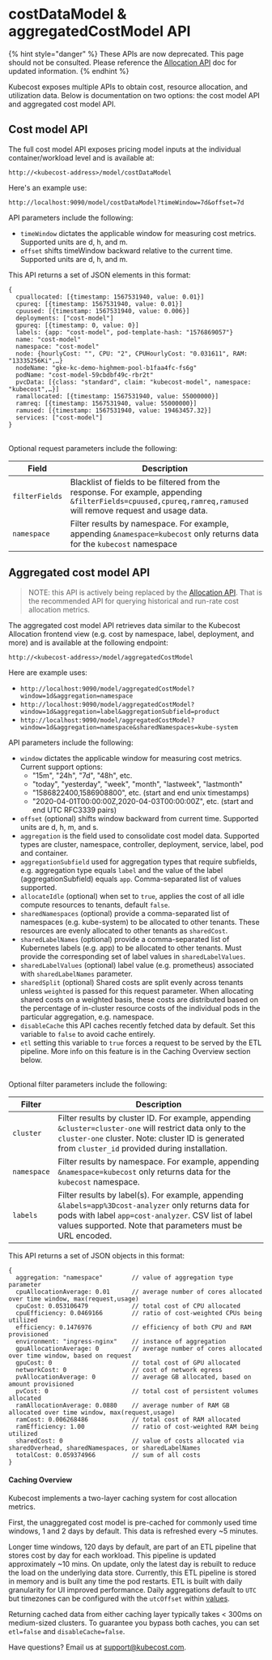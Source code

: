# costDataModel & aggregatedCostModel API

{% hint style="danger" %}
These APIs are now deprecated. This page should not be consulted. Please reference the [Allocation API](/apis/apis-overview/api-allocation.md) doc for updated information.
{% endhint %}

Kubecost exposes multiple APIs to obtain cost, resource allocation, and utilization data. Below is documentation on two options: the cost model API and aggregated cost model API.

## Cost model API

The full cost model API exposes pricing model inputs at the individual container/workload level and is available at:

`http://<kubecost-address>/model/costDataModel`

Here's an example use:

`http://localhost:9090/model/costDataModel?timeWindow=7d&offset=7d`

API parameters include the following:

* `timeWindow` dictates the applicable window for measuring cost metrics. Supported units are d, h, and m.
* `offset` shifts timeWindow backward relative to the current time. Supported units are d, h, and m.

This API returns a set of JSON elements in this format:

```
{
  cpuallocated: [{timestamp: 1567531940, value: 0.01}]
  cpureq: [{timestamp: 1567531940, value: 0.01}]
  cpuused: [{timestamp: 1567531940, value: 0.006}]
  deployments: ["cost-model"]
  gpureq: [{timestamp: 0, value: 0}]
  labels: {app: "cost-model", pod-template-hash: "1576869057"}
  name: "cost-model"
  namespace: "cost-model"
  node: {hourlyCost: "", CPU: "2", CPUHourlyCost: "0.031611", RAM: "13335256Ki",…}
  nodeName: "gke-kc-demo-highmem-pool-b1faa4fc-fs6g"
  podName: "cost-model-59cbdbf49c-rbr2t"
  pvcData: [{class: "standard", claim: "kubecost-model", namespace: "kubecost",…}]
  ramallocated: [{timestamp: 1567531940, value: 55000000}]
  ramreq: [{timestamp: 1567531940, value: 55000000}]
  ramused: [{timestamp: 1567531940, value: 19463457.32}]
  services: ["cost-model"]
}
```

\
Optional request parameters include the following:

| Field          | Description                                                                                                                                                    |
| -------------- | -------------------------------------------------------------------------------------------------------------------------------------------------------------- |
| `filterFields` | Blacklist of fields to be filtered from the response. For example, appending `&filterFields=cpuused,cpureq,ramreq,ramused` will remove request and usage data. |
| `namespace`    | Filter results by namespace. For example, appending `&namespace=kubecost` only returns data for the `kubecost` namespace                                       |

## Aggregated cost model API

> NOTE: this API is actively being replaced by the [Allocation API](/apis/apis-overview/api-allocation.md). That is the recommended API for querying historical and run-rate cost allocation metrics.

The aggregated cost model API retrieves data similar to the Kubecost Allocation frontend view (e.g. cost by namespace, label, deployment, and more) and is available at the following endpoint:

`http://<kubecost-address>/model/aggregatedCostModel`

Here are example uses:

* `http://localhost:9090/model/aggregatedCostModel?window=1d&aggregation=namespace`
* `http://localhost:9090/model/aggregatedCostModel?window=1d&aggregation=label&aggregationSubfield=product`
* `http://localhost:9090/model/aggregatedCostModel?window=1d&aggregation=namespace&sharedNamespaces=kube-system`

API parameters include the following:

* `window` dictates the applicable window for measuring cost metrics. Current support options:
  * "15m", "24h", "7d", "48h", etc.
  * "today", "yesterday", "week", "month", "lastweek", "lastmonth"
  * "1586822400,1586908800", etc. (start and end unix timestamps)
  * "2020-04-01T00:00:00Z,2020-04-03T00:00:00Z", etc. (start and end UTC RFC3339 pairs)
* `offset` (optional) shifts window backward from current time. Supported units are d, h, m, and s.
* `aggregation` is the field used to consolidate cost model data. Supported types are cluster, namespace, controller, deployment, service, label, pod and container.
* `aggregationSubfield` used for aggregation types that require subfields, e.g. aggregation type equals `label` and the value of the label (aggregationSubfield) equals `app`. Comma-separated list of values supported.
* `allocateIdle` (optional) when set to `true`, applies the cost of all idle compute resources to tenants, default `false`.
* `sharedNamespaces` (optional) provide a comma-separated list of namespaces (e.g. kube-system) to be allocated to other tenants. These resources are evenly allocated to other tenants as `sharedCost`.
* `sharedLabelNames` (optional) provide a comma-separated list of Kubernetes labels (e.g. app) to be allocated to other tenants. Must provide the corresponding set of label values in `sharedLabelValues`.
* `sharedLabelValues` (optional) label value (e.g. prometheus) associated with `sharedLabelNames` parameter.
* `sharedSplit` (optional) Shared costs are split evenly across tenants unless `weighted` is passed for this request parameter. When allocating shared costs on a weighted basis, these costs are distributed based on the percentage of in-cluster resource costs of the individual pods in the particular aggregation, e.g. namespace.
* `disableCache` this API caches recently fetched data by default. Set this variable to `false` to avoid cache entirely.
* `etl` setting this variable to `true` forces a request to be served by the ETL pipeline. More info on this feature is in the Caching Overview section below.

\
Optional filter parameters include the following:

| Filter      | Description                                                                                                                                                                                                               |
| ----------- | ------------------------------------------------------------------------------------------------------------------------------------------------------------------------------------------------------------------------- |
| `cluster`   | Filter results by cluster ID. For example, appending `&cluster=cluster-one` will restrict data only to the `cluster-one` cluster. Note: cluster ID is generated from `cluster_id` provided during installation.           |
| `namespace` | Filter results by namespace. For example, appending `&namespace=kubecost` only returns data for the `kubecost` namespace.                                                                                                 |
| `labels`    | Filter results by label(s). For example, appending `&labels=app%3Dcost-analyzer` only returns data for pods with label `app=cost-analyzer`. CSV list of label values supported. Note that parameters must be URL encoded. |

This API returns a set of JSON objects in this format:

```
{
  aggregation: "namespace"        // value of aggregation type parameter
  cpuAllocationAverage: 0.01      // average number of cores allocated over time window, max(request,usage)
  cpuCost: 0.053106479            // total cost of CPU allocated
  cpuEfficiency: 0.0469166        // ratio of cost-weighted CPUs being utilized
  efficiency: 0.1476976           // efficiency of both CPU and RAM provisioned
  environment: "ingress-nginx"    // instance of aggregation 
  gpuAllocationAverage: 0         // average number of cores allocated over time window, based on request
  gpuCost: 0                      // total cost of GPU allocated
  networkCost: 0                  // cost of network egress
  pvAllocationAverage: 0          // average GB allocated, based on amount provisioned
  pvCost: 0                       // total cost of persistent volumes allocated
  ramAllocationAverage: 0.0880    // average number of RAM GB allocated over time window, max(request,usage)
  ramCost: 0.006268486            // total cost of RAM allocated
  ramEfficiency: 1.00             // ratio of cost-weighted RAM being utilized
  sharedCost: 0                   // value of costs allocated via sharedOverhead, sharedNamespaces, or sharedLabelNames
  totalCost: 0.059374966          // sum of all costs
}
```

#### Caching Overview

Kubecost implements a two-layer caching system for cost allocation metrics.

First, the unaggregated cost model is pre-cached for commonly used time windows, 1 and 2 days by default. This data is refreshed every \~5 minutes.

Longer time windows, 120 days by default, are part of an ETL pipeline that stores cost by day for each workload. This pipeline is updated approximately \~10 mins. On update, only the latest day is rebuilt to reduce the load on the underlying data store. Currently, this ETL pipeline is stored in memory and is built any time the pod restarts. ETL is built with daily granularity for UI improved performance. Daily aggregations default to `UTC` but timezones can be configured with the `utcOffset` within [values](https://github.com/kubecost/cost-analyzer-helm-chart/blob/master/cost-analyzer/values.yaml#L102).

Returning cached data from either caching layer typically takes < 300ms on medium-sized clusters. To guarantee you bypass both caches, you can set `etl=false` and `disableCache=false`.

Have questions? Email us at [support@kubecost.com](mailto:support@kubecost.com).
